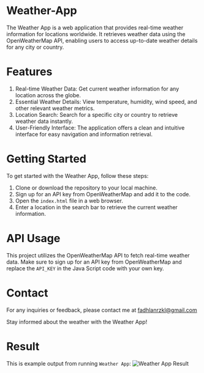 # Weather-App
The Weather App is a web application that provides real-time weather information for locations worldwide. It retrieves weather data using the OpenWeatherMap API, enabling users to access up-to-date weather details for any city or country.

# Features
1. Real-time Weather Data: Get current weather information for any location across the globe.
2. Essential Weather Details: View temperature, humidity, wind speed, and other relevant weather metrics.
3. Location Search: Search for a specific city or country to retrieve weather data instantly.
4. User-Friendly Interface: The application offers a clean and intuitive interface for easy navigation and information retrieval.

# Getting Started
To get started with the Weather App, follow these steps:

1. Clone or download the repository to your local machine.
2. Sign up for an API key from OpenWeatherMap and add it to the code.
3. Open the `index.html` file in a web browser.
4. Enter a location in the search bar to retrieve the current weather information.

# API Usage
This project utilizes the OpenWeatherMap API to fetch real-time weather data. Make sure to sign up for an API key from OpenWeatherMap and replace the `API_KEY` in the Java Script code with your own key.

# Contact
For any inquiries or feedback, please contact me at fadhlanrzkl@gmail.com

Stay informed about the weather with the Weather App!

# Result
This is example output from running `Weather App`:
![Weather App Result](https://github.com/fadhlanrzkl/Weather-App/assets/137671908/84081354-b106-44cd-8627-bd1165128e67)

